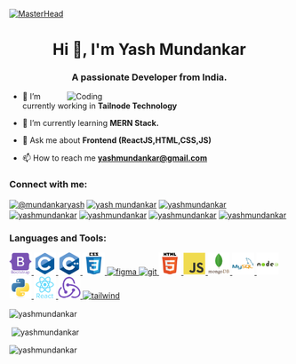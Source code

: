 [![MasterHead](https://i.gifer.com/Eaod.gif)](https://i.gifer.com/Eaod.gif)
<h1 align="center">Hi 👋, I'm Yash Mundankar</h1>
<h3 align="center">A passionate Developer from India.</h3>
<img align="right" alt="Coding" width="400" src="https://thumbs.gfycat.com/YearlyLoneBarnowl-max-1mb.gif">
<p align="left">

- 🔭 I’m currently working in **Tailnode Technology**

- 🌱 I’m currently learning **MERN Stack.**

- 💬 Ask me about **Frontend (ReactJS,HTML,CSS,JS)**

- 📫 How to reach me **yashmundankar@gmail.com**

<h3 align="left">Connect with me:</h3>
<p align="left">
<a href="https://twitter.com/@mundankaryash" target="blank"><img align="center" src="https://raw.githubusercontent.com/rahuldkjain/github-profile-readme-generator/master/src/images/icons/Social/twitter.svg" alt="@mundankaryash" height="30" width="40" /></a>
<a href="https://www.linkedin.com/in/yash-mundankar-636a681a4/" target="blank"><img align="center" src="https://raw.githubusercontent.com/rahuldkjain/github-profile-readme-generator/master/src/images/icons/Social/linked-in-alt.svg" alt="yash mundankar" height="30" width="40" /></a>
<a href="https://www.codechef.com/users/yash_mundankar" target="blank"><img align="center" src="https://cdn.jsdelivr.net/npm/simple-icons@3.1.0/icons/codechef.svg" alt="yashmundankar" height="30" width="40" /></a>
<a href="https://www.hackerrank.com/yashmundankar?hr_r=1" target="blank"><img align="center" src="https://raw.githubusercontent.com/rahuldkjain/github-profile-readme-generator/master/src/images/icons/Social/hackerrank.svg" alt="yashmundankar" height="30" width="40" /></a>
<a href="https://leetcode.com/yash_mundankar/" target="blank"><img align="center" src="https://raw.githubusercontent.com/rahuldkjain/github-profile-readme-generator/master/src/images/icons/Social/leet-code.svg" alt="yashmundankar" height="30" width="40" /></a>
<a href="https://www.hackerearth.com/@yashmundankar" target="blank"><img align="center" src="https://raw.githubusercontent.com/rahuldkjain/github-profile-readme-generator/master/src/images/icons/Social/hackerearth.svg" alt="yashmundankar" height="30" width="40" /></a>
<a href="https://auth.geeksforgeeks.org/user/yashmundankar" target="blank"><img align="center" src="https://raw.githubusercontent.com/rahuldkjain/github-profile-readme-generator/master/src/images/icons/Social/geeks-for-geeks.svg" alt="yashmundankar" height="30" width="40" /></a>
</p>

<h3 align="left">Languages and Tools:</h3>
<p align="left"> <a href="https://getbootstrap.com" target="_blank" rel="noreferrer"> <img src="https://raw.githubusercontent.com/devicons/devicon/master/icons/bootstrap/bootstrap-plain-wordmark.svg" alt="bootstrap" width="40" height="40"/> </a> <a href="https://www.cprogramming.com/" target="_blank" rel="noreferrer"> <img src="https://raw.githubusercontent.com/devicons/devicon/master/icons/c/c-original.svg" alt="c" width="40" height="40"/> </a> <a href="https://www.w3schools.com/cpp/" target="_blank" rel="noreferrer"> <img src="https://raw.githubusercontent.com/devicons/devicon/master/icons/cplusplus/cplusplus-original.svg" alt="cplusplus" width="40" height="40"/> </a> <a href="https://www.w3schools.com/css/" target="_blank" rel="noreferrer"> <img src="https://raw.githubusercontent.com/devicons/devicon/master/icons/css3/css3-original-wordmark.svg" alt="css3" width="40" height="40"/> </a> <a href="https://www.figma.com/" target="_blank" rel="noreferrer"> <img src="https://www.vectorlogo.zone/logos/figma/figma-icon.svg" alt="figma" width="40" height="40"/> </a> <a href="https://git-scm.com/" target="_blank" rel="noreferrer"> <img src="https://www.vectorlogo.zone/logos/git-scm/git-scm-icon.svg" alt="git" width="40" height="40"/> </a> <a href="https://www.w3.org/html/" target="_blank" rel="noreferrer"> <img src="https://raw.githubusercontent.com/devicons/devicon/master/icons/html5/html5-original-wordmark.svg" alt="html5" width="40" height="40"/> </a> <a href="https://developer.mozilla.org/en-US/docs/Web/JavaScript" target="_blank" rel="noreferrer"> <img src="https://raw.githubusercontent.com/devicons/devicon/master/icons/javascript/javascript-original.svg" alt="javascript" width="40" height="40"/> </a> <a href="https://www.mongodb.com/" target="_blank" rel="noreferrer"> <img src="https://raw.githubusercontent.com/devicons/devicon/master/icons/mongodb/mongodb-original-wordmark.svg" alt="mongodb" width="40" height="40"/> </a> <a href="https://www.mysql.com/" target="_blank" rel="noreferrer"> <img src="https://raw.githubusercontent.com/devicons/devicon/master/icons/mysql/mysql-original-wordmark.svg" alt="mysql" width="40" height="40"/> </a> <a href="https://nodejs.org" target="_blank" rel="noreferrer"> <img src="https://raw.githubusercontent.com/devicons/devicon/master/icons/nodejs/nodejs-original-wordmark.svg" alt="nodejs" width="40" height="40"/> </a> <a href="https://www.python.org" target="_blank" rel="noreferrer"> <img src="https://raw.githubusercontent.com/devicons/devicon/master/icons/python/python-original.svg" alt="python" width="40" height="40"/> </a> <a href="https://reactjs.org/" target="_blank" rel="noreferrer"> <img src="https://raw.githubusercontent.com/devicons/devicon/master/icons/react/react-original-wordmark.svg" alt="react" width="40" height="40"/> </a> <a href="https://redux.js.org" target="_blank" rel="noreferrer"> <img src="https://raw.githubusercontent.com/devicons/devicon/master/icons/redux/redux-original.svg" alt="redux" width="40" height="40"/> </a> <a href="https://tailwindcss.com/" target="_blank" rel="noreferrer"> <img src="https://www.vectorlogo.zone/logos/tailwindcss/tailwindcss-icon.svg" alt="tailwind" width="40" height="40"/> </a> </p>

<p><img align="center" src="https://github-readme-stats.vercel.app/api/top-langs?username=yashmundankar&show_icons=true&locale=en&layout=compact" alt="yashmundankar" /></p>

<p>&nbsp;<img align="center" src="https://github-readme-stats.vercel.app/api?username=yashmundankar&show_icons=true&locale=en" alt="yashmundankar" /></p>

<p><img align="center" src="https://github-readme-streak-stats.herokuapp.com/?user=yashmundankar&" alt="yashmundankar" /></p>

